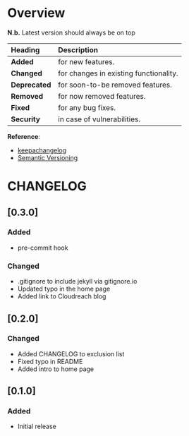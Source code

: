 # Overview

__N.b.__ Latest version should always be on top

| Heading | Description |
| :---- | :---- |
| __Added__ | for new features. |
| __Changed__ | for changes in existing functionality. |
| __Deprecated__ | for soon-to-be removed features. |
| __Removed__ | for now removed features. |
| __Fixed__ | for any bug fixes. |
| __Security__ | in case of vulnerabilities. |

__Reference__:
* [keepachangelog](https://keepachangelog.com/en/1.0.0/)
* [Semantic Versioning](https://semver.org/)

# CHANGELOG

## [0.3.0]

### Added

* pre-commit hook

### Changed

* .gitignore to include jekyll via gitignore.io
* Updated typo in the home page
* Added link to Cloudreach blog

## [0.2.0]

### Changed

* Added CHANGELOG to exclusion list
* Fixed typo in README
* Added intro to home page

## [0.1.0]

### Added

* Initial release